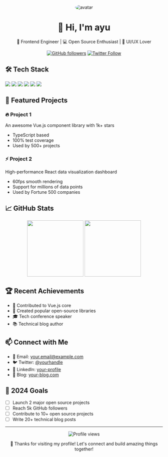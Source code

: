<div align="center">
  <img src="/api/placeholder/120/120" alt="avatar" style="border-radius: 50%"/>
  
  # 👋 Hi, I'm ayu
  
  🚀 Frontend Engineer | 💻 Open Source Enthusiast | 🎨 UI/UX Lover

  [![GitHub followers](https://img.shields.io/github/followers/your-username?style=social)](https://github.com/your-username)
  [![Twitter Follow](https://img.shields.io/twitter/follow/your-twitter?style=social)](https://twitter.com/your-twitter)
</div>

## 🛠️ Tech Stack
<div>
  <img src="https://img.shields.io/badge/-TypeScript-3178C6?style=flat-square&logo=typescript&logoColor=white" />
  <img src="https://img.shields.io/badge/-Vue.js-4FC08D?style=flat-square&logo=vue.js&logoColor=white" />
  <img src="https://img.shields.io/badge/-React-61DAFB?style=flat-square&logo=react&logoColor=black" />
  <img src="https://img.shields.io/badge/-Node.js-339933?style=flat-square&logo=node.js&logoColor=white" />
  <img src="https://img.shields.io/badge/-Webpack-8DD6F9?style=flat-square&logo=webpack&logoColor=black" />
  <img src="https://img.shields.io/badge/-Vite-646CFF?style=flat-square&logo=vite&logoColor=white" />
</div>

## 🌟 Featured Projects

### 🔥 Project 1
An awesome Vue.js component library with 1k+ stars
- TypeScript based
- 100% test coverage
- Used by 500+ projects

### ⚡ Project 2
High-performance React data visualization dashboard
- 60fps smooth rendering
- Support for millions of data points
- Used by Fortune 500 companies

## 📈 GitHub Stats

<div align="center">
  <img height="180em" src="https://github-readme-stats.vercel.app/api?username=your-username&show_icons=true&theme=radical" />
  <img height="180em" src="https://github-readme-stats.vercel.app/api/top-langs/?username=your-username&layout=compact&theme=radical" />
</div>

## 🏆 Recent Achievements
- 🎯 Contributed to Vue.js core
- 🌟 Created popular open-source libraries
- 🎓 Tech conference speaker
- 📚 Technical blog author

## 📫 Connect with Me
- 📧 Email: your.email@example.com
- 🐦 Twitter: [@yourhandle](https://twitter.com/yourhandle)
- 💼 LinkedIn: [your-profile](https://linkedin.com/in/your-profile)
- 📝 Blog: [your-blog.com](https://your-blog.com)

## 🎯 2024 Goals
- [ ] Launch 2 major open source projects
- [ ] Reach 5k GitHub followers
- [ ] Contribute to 10+ open source projects
- [ ] Write 20+ technical blog posts

---

<div align="center">
  <img src="https://komarev.com/ghpvc/?username=your-username&color=blueviolet" alt="Profile views" />
  
  💖 Thanks for visiting my profile! Let's connect and build amazing things together!
</div>
